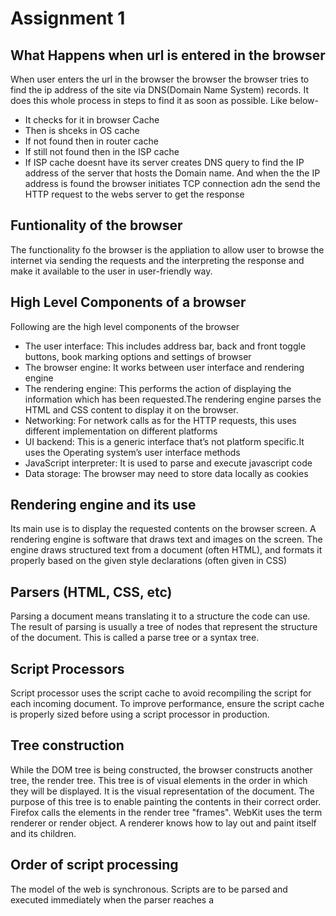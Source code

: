 # Assignment 1

## What Happens when url is entered in the browser
When user enters the url in the browser the browser the browser tries to find the ip address of the site via DNS(Domain Name System) records.
It does this whole process in steps to find it as soon as possible. Like below-
* It checks for it in browser Cache
* Then is shceks in OS  cache
* If not found then in router cache
* If still not found then in the ISP cache
* If ISP cache doesnt have its server creates DNS query to find the IP address of the server that hosts the Domain name.
And when the the IP address is found the browser initiates TCP connection adn the send the HTTP request to the webs server to get  the response

## Funtionality of the browser
The functionality fo the browser is the appliation to allow user to browse the internet via sending the requests and the interpreting the response and 
make it available to the user in user-friendly way.

## High Level Components of a browser
Following are the high level components of the browser
* The user interface: This includes address bar, back and front toggle buttons, book marking options and settings of browser 
* The browser engine: It works between user interface and rendering engine 
* The rendering engine: This performs the action of displaying the information which has been requested.The rendering engine parses the HTML and CSS content to display it on the browser. 
* Networking: For network calls as for the HTTP requests, this uses different implementation on different platforms 
* UI backend: This is a generic interface that’s not platform specific.It uses the Operating system’s user interface methods 
* JavaScript interpreter: It is used to parse and execute javascript code 
* Data storage: The browser may need to store data locally as cookies

## Rendering engine and its use
Its main use is to display the requested contents on the browser screen.
A rendering engine is software that draws text and images on the screen. 
The engine draws structured text from a document (often HTML), and formats it properly based on the given style declarations (often given in CSS)

## Parsers (HTML, CSS, etc)
Parsing a document means translating it to a structure the code can use. 
The result of parsing is usually a tree of nodes that represent the structure of the document. This is called a parse tree or a syntax tree.

## Script Processors
Script processor uses the script cache to avoid recompiling the script for each incoming document. 
To improve performance, ensure the script cache is properly sized before using a script processor in production.

## Tree construction
While the DOM tree is being constructed, the browser constructs another tree, the render tree. 
This tree is of visual elements in the order in which they will be displayed. 
It is the visual representation of the document. The purpose of this tree is to enable painting the contents in their correct order. 
Firefox calls the elements in the render tree "frames". 
WebKit uses the term renderer or render object. 
A renderer knows how to lay out and paint itself and its children.
## Order of script processing
The model of the web is synchronous. Scripts are to be parsed and executed immediately when the parser reaches a <script> tag. 
  The parsing of the document halts until the script has been executed.
  If the script is external then the resource must first be fetched from the network - this is also done synchronously, and parsing halts until the resource is fetched. 
  This was the model for many years and is also specified in HTML4 and 5 specifications.  There is also case when it will not halt document parsing and will execute after the document is parsed.
  HTML5 adds an option to mark the script as asynchronous so it will be parsed and executed by a different thread. 
  Speculative parsing Both WebKit and Firefox do this optimization.
  While executing scripts, another thread parses the rest of the document and finds out what other resources need to be loaded from the network and loads them. 
  In this way, resources can be loaded on parallel connections and overall speed is improved.

## Layout and Painting
### Layout
After the construction of the render tree, it goes through a “layout process” of the render tree.
When the renderer is created and added to the tree, it does not have a position and size.
The process of calculating these values is called layout or reflow. 
This means giving each node the exact coordinates where it should appear on the screen. 
The position of the root renderer is 0,0 and its dimensions are the viewport–the visible part of the browser window.
All renderers have a “layout” or “reflow” method, each renderer invokes the layout method of its children that need layout.The next stage is painting. 
### Painting
In the painting stage, the render tree is traversed and the renderer’s “paint()” method is called to display content on the screen. 
Painting uses the UI backend layer.
The rendering engine always tries to display the contents on the screen as soon as possible for better user experience. 
It does not wait for the HTML parsing to complete before starting to build and layout the render tree.
It parses and displays the content it has received from the network, while rest of the contents stills keeps coming from the network.
  ![Browser Working](https://github.com/pesto-students/p6-devanshu-Shubham0197/blob/master/Week-1/Web-Browsers.gif)
